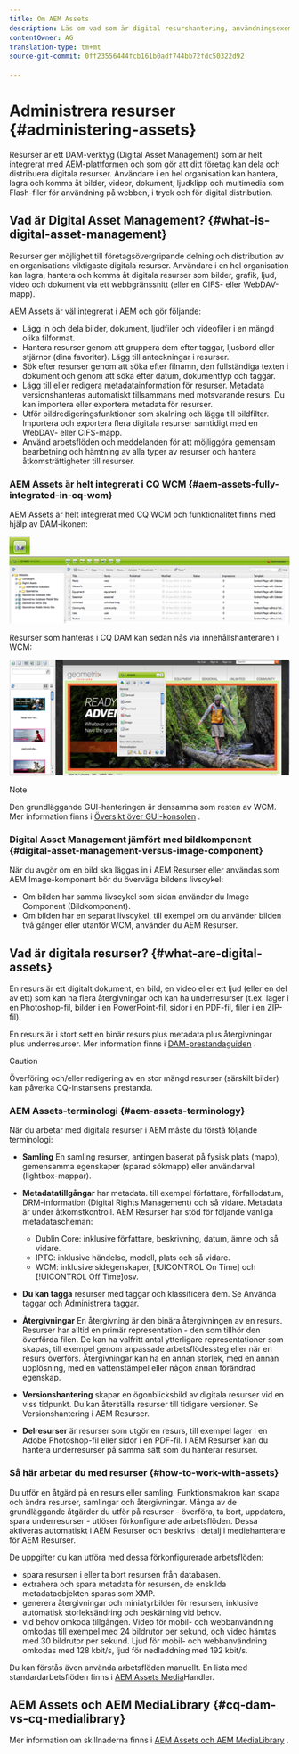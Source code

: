```yaml
---
title: Om AEM Assets
description: Läs om vad som är digital resurshantering, användningsexempel och Adobes AEM Asset-erbjudande
contentOwner: AG
translation-type: tm+mt
source-git-commit: 0ff23556444fcb161b0adf744bb72fdc50322d92

---
```



# Administrera resurser {#administering-assets}

Resurser är ett DAM-verktyg (Digital Asset Management) som är helt integrerat med AEM-plattformen och som gör att ditt företag kan dela och distribuera digitala resurser. Användare i en hel organisation kan hantera, lagra och komma åt bilder, videor, dokument, ljudklipp och multimedia som Flash-filer för användning på webben, i tryck och för digital distribution.

## Vad är Digital Asset Management? {#what-is-digital-asset-management}

Resurser ger möjlighet till företagsövergripande delning och distribution av en organisations viktigaste digitala resurser. Användare i en hel organisation kan lagra, hantera och komma åt digitala resurser som bilder, grafik, ljud, video och dokument via ett webbgränssnitt (eller en CIFS- eller WebDAV-mapp).

AEM Assets är väl integrerat i AEM och gör följande:

* Lägg in och dela bilder, dokument, ljudfiler och videofiler i en mängd olika filformat.
* Hantera resurser genom att gruppera dem efter taggar, ljusbord eller stjärnor (dina favoriter). Lägg till anteckningar i resurser.
* Sök efter resurser genom att söka efter filnamn, den fullständiga texten i dokument och genom att söka efter datum, dokumenttyp och taggar.
* Lägg till eller redigera metadatainformation för resurser. Metadata versionshanteras automatiskt tillsammans med motsvarande resurs. Du kan importera eller exportera metadata för resurser.
* Utför bildredigeringsfunktioner som skalning och lägga till bildfilter. Importera och exportera flera digitala resurser samtidigt med en WebDAV- eller CIFS-mapp.
* Använd arbetsflöden och meddelanden för att möjliggöra gemensam bearbetning och hämtning av alla typer av resurser och hantera åtkomsträttigheter till resurser.

### AEM Assets är helt integrerat i CQ WCM {#aem-assets-fully-integrated-in-cq-wcm}

AEM Assets är helt integrerat med CQ WCM och funktionalitet finns med hjälp av DAM-ikonen:

![screen_shot_2012-04-17at15946pm](assets/screen_shot_2012-04-17at15946pm.png) ![screen_shot_2012-04-17at20100pm](assets/screen_shot_2012-04-17at20100pm.png)

Resurser som hanteras i CQ DAM kan sedan nås via innehållshanteraren i WCM:

![screen_shot_2012-04-17at20214pm](assets/screen_shot_2012-04-17at20214pm.png)

>[!NOTE]
>
>Den grundläggande GUI-hanteringen är densamma som resten av WCM. Mer information finns i [Översikt över GUI-konsolen](/help/sites-authoring/page-authoring.md) .

### Digital Asset Management jämfört med bildkomponent {#digital-asset-management-versus-image-component}

När du avgör om en bild ska läggas in i AEM Resurser eller användas som AEM Image-komponent bör du överväga bildens livscykel:

* Om bilden har samma livscykel som sidan använder du Image Component (Bildkomponent).
* Om bilden har en separat livscykel, till exempel om du använder bilden två gånger eller utanför WCM, använder du AEM Resurser.

## Vad är digitala resurser? {#what-are-digital-assets}

En resurs är ett digitalt dokument, en bild, en video eller ett ljud (eller en del av ett) som kan ha flera återgivningar och kan ha underresurser (t.ex. lager i en Photoshop-fil, bilder i en PowerPoint-fil, sidor i en PDF-fil, filer i en ZIP-fil).

En resurs är i stort sett en binär resurs plus metadata plus återgivningar plus underresurser. Mer information finns i [DAM-prestandaguiden](/help/sites-deploying/assets-performance-sizing.md) .

>[!CAUTION]
>
>Överföring och/eller redigering av en stor mängd resurser (särskilt bilder) kan påverka CQ-instansens prestanda.

### AEM Assets-terminologi {#aem-assets-terminology}

När du arbetar med digitala resurser i AEM måste du förstå följande terminologi:

* **Samling** En samling resurser, antingen baserat på fysisk plats (mapp), gemensamma egenskaper (sparad sökmapp) eller användarval (lightbox-mappar).

* **Metadatatillgångar** har metadata. till exempel författare, förfallodatum, DRM-information (Digital Rights Management) och så vidare. Metadata är under åtkomstkontroll. AEM Resurser har stöd för följande vanliga metadatascheman:

   * Dublin Core: inklusive författare, beskrivning, datum, ämne och så vidare.
   * IPTC: inklusive händelse, modell, plats och så vidare.
   * WCM: inklusive sidegenskaper, [!UICONTROL On Time] och [!UICONTROL Off Time]osv.

* **Du kan tagga** resurser med taggar och klassificera dem. Se Använda taggar och Administrera taggar.

* **Återgivningar** En återgivning är den binära återgivningen av en resurs. Resurser har alltid en primär representation - den som tillhör den överförda filen. De kan ha valfritt antal ytterligare representationer som skapas, till exempel genom anpassade arbetsflödessteg eller när en resurs överförs. Återgivningar kan ha en annan storlek, med en annan upplösning, med en vattenstämpel eller någon annan förändrad egenskap.

* **Versionshantering** skapar en ögonblicksbild av digitala resurser vid en viss tidpunkt. Du kan återställa resurser till tidigare versioner. Se Versionshantering i AEM Resurser.

* **Delresurser** är resurser som utgör en resurs, till exempel lager i en Adobe Photoshop-fil eller sidor i en PDF-fil. I AEM Resurser kan du hantera underresurser på samma sätt som du hanterar resurser.

### Så här arbetar du med resurser {#how-to-work-with-assets}

Du utför en åtgärd på en resurs eller samling. Funktionsmakron kan skapa och ändra resurser, samlingar och återgivningar. Många av de grundläggande åtgärder du utför på resurser - överföra, ta bort, uppdatera, spara underresurser - utlöser förkonfigurerade arbetsflöden. Dessa aktiveras automatiskt i AEM Resurser och beskrivs i detalj i mediehanterare för AEM Resurser.

De uppgifter du kan utföra med dessa förkonfigurerade arbetsflöden:

* spara resursen i eller ta bort resursen från databasen.
* extrahera och spara metadata för resursen, de enskilda metadataobjekten sparas som XMP.
* generera återgivningar och miniatyrbilder för resursen, inklusive automatisk storleksändring och beskärning vid behov.
* vid behov omkoda tillgången. Video för mobil- och webbanvändning omkodas till exempel med 24 bildrutor per sekund, och video hämtas med 30 bildrutor per sekund. Ljud för mobil- och webbanvändning omkodas med 128 kbit/s, ljud för nedladdning med 192 kbit/s.

Du kan förstås även använda arbetsflöden manuellt. En lista med standardarbetsflöden finns i [AEM Assets Media](/help/assets/media-handlers.md)Handler.

## AEM Assets och AEM MediaLibrary {#cq-dam-vs-cq-medialibrary}

Mer information om skillnaderna finns i [AEM Assets och AEM MediaLibrary](/help/assets/medialibrary.md) .
